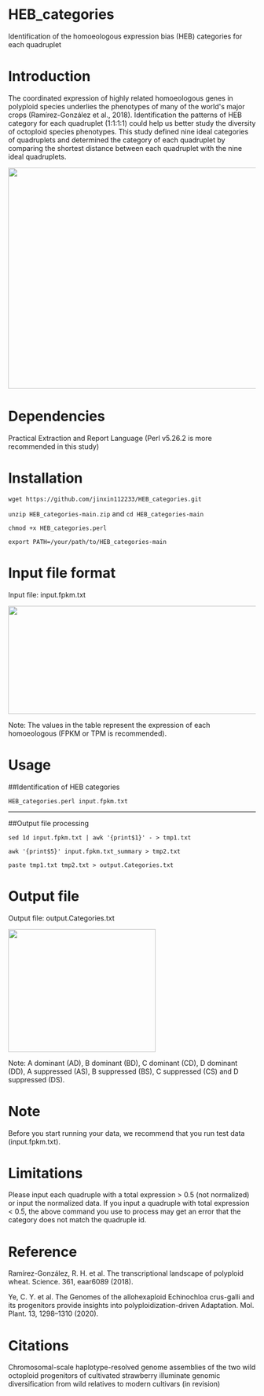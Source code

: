 # HEB_categories
Identification of the homoeologous expression bias (HEB) categories for each quadruplet

# Introduction
The coordinated expression of highly related homoeologous genes in polyploid species underlies the phenotypes of many of the world's major crops (Ramírez-González et al., 2018). Identification the patterns of HEB category for each quadruplet (1:1:1:1) could help us better study the diversity of octoploid species phenotypes. This study defined nine ideal categories of quadruplets and determined the category of each quadruplet by comparing the shortest distance between each quadruplet with the nine ideal quadruplets.

<img src="https://user-images.githubusercontent.com/72123585/233905753-b1a49b5f-1141-4503-9715-6ced46f03bb5.jpg" width="900" height="450">

# Dependencies
Practical Extraction and Report Language (Perl v5.26.2 is more recommended in this study)

# Installation
`wget https://github.com/jinxin112233/HEB_categories.git`

`unzip HEB_categories-main.zip` and `cd HEB_categories-main`

`chmod +x HEB_categories.perl`

`export PATH=/your/path/to/HEB_categories-main`

# Input file format
Input file: input.fpkm.txt

<img src="https://user-images.githubusercontent.com/72123585/233907234-b5ca7e6b-8994-4b5a-bfd7-0f8a4d939e0a.png" width="650" height="220">

Note: The values in the table represent the expression of each homoeologous (FPKM or TPM is recommended).

# Usage
##Identification of HEB categories

`HEB_categories.perl input.fpkm.txt`

-----------------------------------------

##Output file processing

`sed 1d input.fpkm.txt | awk '{print$1}' - > tmp1.txt`

`awk '{print$5}' input.fpkm.txt_summary > tmp2.txt`

`paste tmp1.txt tmp2.txt > output.Categories.txt`

# Output file
Output file: output.Categories.txt

<img src="https://user-images.githubusercontent.com/72123585/233910231-3414cb9c-9fea-4f2e-8811-e248fe3ba233.png" width="300" height="250">

Note: A dominant (AD), B dominant (BD), C dominant (CD), D dominant (DD), A suppressed (AS), B suppressed (BS), C suppressed (CS) and D suppressed (DS).

# Note
Before you start running your data, we recommend that you run test data (input.fpkm.txt).

# Limitations
Please input each quadruple with a total expression > 0.5 (not normalized) or input the normalized data. If you input a quadruple with total expression < 0.5, the above command you use to process may get an error that the category does not match the quadruple id.

# Reference
Ramírez-González, R. H. et al. The transcriptional landscape of polyploid wheat. Science. 361, eaar6089 (2018).

Ye, C. Y. et al. The Genomes of the allohexaploid Echinochloa crus-galli and its progenitors provide insights into polyploidization-driven Adaptation. Mol. Plant. 13, 1298–1310 (2020).

# Citations
Chromosomal-scale haplotype-resolved genome assemblies of the two wild octoploid progenitors of cultivated strawberry illuminate genomic diversification from wild relatives to modern cultivars (in revision)
